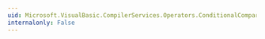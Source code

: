 ```yaml
---
uid: Microsoft.VisualBasic.CompilerServices.Operators.ConditionalCompareObjectGreater(System.Object,System.Object,System.Boolean)
internalonly: False
---
```

